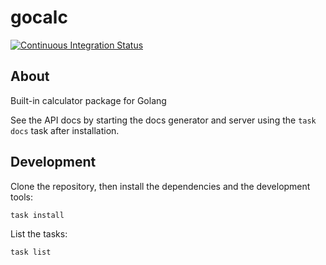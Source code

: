 # gocalc

[![Continuous Integration Status](https://github.com/lsy-netline-hubcontrol/gocalc/workflows/Continuous%20Integration/badge.svg)](https://github.com/lsy-netline-hubcontrol/gocalc)

## About

Built-in calculator package for Golang

See the API docs by starting the docs generator and server using the `task docs` task after installation.

## Development

Clone the repository, then install the dependencies and the development tools:

```bash
task install
```

List the tasks:

```bash
task list
```

